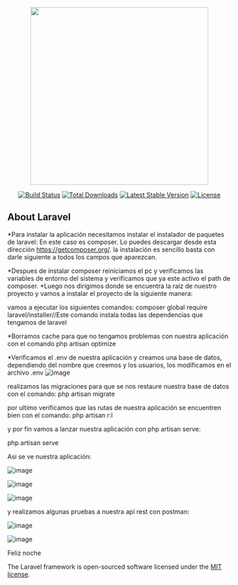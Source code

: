 <p align="center"><a href="https://laravel.com" target="_blank"><img src="https://raw.githubusercontent.com/laravel/art/master/logo-lockup/5%20SVG/2%20CMYK/1%20Full%20Color/laravel-logolockup-cmyk-red.svg" width="400"></a></p>

<p align="center">
<a href="https://travis-ci.org/laravel/framework"><img src="https://travis-ci.org/laravel/framework.svg" alt="Build Status"></a>
<a href="https://packagist.org/packages/laravel/framework"><img src="https://img.shields.io/packagist/dt/laravel/framework" alt="Total Downloads"></a>
<a href="https://packagist.org/packages/laravel/framework"><img src="https://img.shields.io/packagist/v/laravel/framework" alt="Latest Stable Version"></a>
<a href="https://packagist.org/packages/laravel/framework"><img src="https://img.shields.io/packagist/l/laravel/framework" alt="License"></a>
</p>

## About Laravel

*Para instalar la aplicación necesitamos instalar el instalador de paquetes de laravel: En este caso es composer. Lo puedes descargar 
desde esta dirección https://getcomposer.org/. la instalación es sencillo basta con darle siguiente a todos los campos que aparezcan.

*Despues de instalar composer reiniciamos el pc y verificamos las variables de entorno del sistema y verificamos que ya este activo el path de composer.
*Luego nos dirigimos donde se encuentra la raíz de nuestro proyecto y vamos a instalar el proyecto de la siguiente manera:

vamos a ejecutar los siguientes comandos:
composer global require laravel/installer//Este comando instala todas las dependencias que tengamos de laravel

*Borramos cache para que no tengamos problemas con nuestra aplicación con el comando 
php artisan optimize

*Verificamos el .env de nuestra aplicación y creamos una base de datos, dependiendo del nombre que creemos y los usuarios, los modificamos en el archivo .env
![image](https://user-images.githubusercontent.com/37082950/149654092-7e6fd2fe-26b6-40cf-9635-04d211bc33ad.png)

realizamos las migraciones para que se nos restaure nuestra base de datos con el comando:
php artisan migrate

por ultimo verificamos que las rutas de nuestra aplicación se encuentren bien con el comando:
php artisan r:l

y por fin vamos a lanzar nuestra aplicación con php artisan serve:

php artisan serve

Asi se ve nuestra aplicación:

![image](https://user-images.githubusercontent.com/37082950/149654176-08fa438f-03c5-4a82-848f-b3677dad3b0c.png)

![image](https://user-images.githubusercontent.com/37082950/149654186-8ed4fd18-bb7f-42d1-bfc9-cf5140e4fdec.png)

![image](https://user-images.githubusercontent.com/37082950/149654196-8aa6e87c-bb94-424f-90d2-371420003568.png)

y realizamos algunas pruebas a nuestra apí rest con postman:

![image](https://user-images.githubusercontent.com/37082950/149654208-739a6b5f-82d9-4772-bcea-fab910ed6e93.png)

![image](https://user-images.githubusercontent.com/37082950/149654215-805f7202-3dae-4dd8-8ac4-6538d4674c3c.png)

Feliz noche





The Laravel framework is open-sourced software licensed under the [MIT license](https://opensource.org/licenses/MIT).

